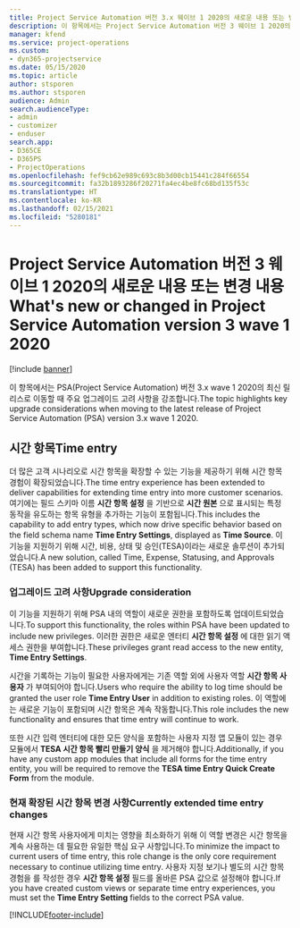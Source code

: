 ```yaml
---
title: Project Service Automation 버전 3.x 웨이브 1 2020의 새로운 내용 또는 변경 내용
description: 이 항목에서는 Project Service Automation 버전 3 웨이브 1 2020의 새로운 사항과 변경된 내용에 대한 정보를 제공합니다.
manager: kfend
ms.service: project-operations
ms.custom:
- dyn365-projectservice
ms.date: 05/15/2020
ms.topic: article
author: stsporen
ms.author: stsporen
audience: Admin
search.audienceType:
- admin
- customizer
- enduser
search.app:
- D365CE
- D365PS
- ProjectOperations
ms.openlocfilehash: fef9cb62e989c693c8b3d00cb15441c284f66554
ms.sourcegitcommit: fa32b1893286f20271fa4ec4be8fc68bd135f53c
ms.translationtype: HT
ms.contentlocale: ko-KR
ms.lasthandoff: 02/15/2021
ms.locfileid: "5280181"
---
```

# <a name="whats-new-or-changed-in-project-service-automation-version-3-wave-1-2020"></a><span data-ttu-id="67958-103">Project Service Automation 버전 3 웨이브 1 2020의 새로운 내용 또는 변경 내용</span><span class="sxs-lookup"><span data-stu-id="67958-103">What's new or changed in Project Service Automation version 3 wave 1 2020</span></span>

[!include [banner](../includes/psa-now-project-operations.md)]

<span data-ttu-id="67958-104">이 항목에서는 PSA(Project Service Automation) 버전 3.x wave 1 2020의 최신 릴리스로 이동할 때 주요 업그레이드 고려 사항을 강조합니다.</span><span class="sxs-lookup"><span data-stu-id="67958-104">The topic highlights key upgrade considerations when moving to the latest release of Project Service Automation (PSA) version 3.x wave 1 2020.</span></span>

## <a name="time-entry"></a><span data-ttu-id="67958-105">시간 항목</span><span class="sxs-lookup"><span data-stu-id="67958-105">Time entry</span></span>
<span data-ttu-id="67958-106">더 많은 고객 시나리오로 시간 항목을 확장할 수 있는 기능을 제공하기 위해 시간 항목 경험이 확장되었습니다.</span><span class="sxs-lookup"><span data-stu-id="67958-106">The time entry experience has been extended to deliver capabilities for extending time entry into more customer scenarios.</span></span> <span data-ttu-id="67958-107">여기에는 필드 스키마 이름 **시간 항목 설정** 을 기반으로 **시간 원본** 으로 표시되는 특정 동작을 유도하는 항목 유형을 추가하는 기능이 포함됩니다.</span><span class="sxs-lookup"><span data-stu-id="67958-107">This includes the capability to add entry types, which now drive specific behavior based on the field schema name **Time Entry Settings**, displayed as **Time Source**.</span></span> <span data-ttu-id="67958-108">이 기능을 지원하기 위해 시간, 비용, 상태 및 승인(TESA)이라는 새로운 솔루션이 추가되었습니다.</span><span class="sxs-lookup"><span data-stu-id="67958-108">A new solution, called Time, Expense, Statusing, and Approvals (TESA) has been added to support this functionality.</span></span>

### <a name="upgrade-consideration"></a><span data-ttu-id="67958-109">업그레이드 고려 사항</span><span class="sxs-lookup"><span data-stu-id="67958-109">Upgrade consideration</span></span>
<span data-ttu-id="67958-110">이 기능을 지원하기 위해 PSA 내의 역할이 새로운 권한을 포함하도록 업데이트되었습니다.</span><span class="sxs-lookup"><span data-stu-id="67958-110">To support this functionality, the roles within PSA have been updated to include new privileges.</span></span> <span data-ttu-id="67958-111">이러한 권한은 새로운 엔터티 **시간 항목 설정** 에 대한 읽기 액세스 권한을 부여합니다.</span><span class="sxs-lookup"><span data-stu-id="67958-111">These privileges grant read access to the new entity, **Time Entry Settings**.</span></span>

<span data-ttu-id="67958-112">시간을 기록하는 기능이 필요한 사용자에게는 기존 역할 외에 사용자 역할 **시간 항목 사용자** 가 부여되어야 합니다.</span><span class="sxs-lookup"><span data-stu-id="67958-112">Users who require the ability to log time should be granted the user role **Time Entry User** in addition to existing roles.</span></span> <span data-ttu-id="67958-113">이 역할에는 새로운 기능이 포함되며 시간 항목은 계속 작동합니다.</span><span class="sxs-lookup"><span data-stu-id="67958-113">This role includes the new functionality and ensures that time entry will continue to work.</span></span>

<span data-ttu-id="67958-114">또한 시간 입력 엔터티에 대한 모든 양식을 포함하는 사용자 지정 앱 모듈이 있는 경우 모듈에서 **TESA 시간 항목 빨리 만들기 양식** 을 제거해야 합니다.</span><span class="sxs-lookup"><span data-stu-id="67958-114">Additionally, if you have any custom app modules that include all forms for the time entry entity, you will be required to remove the **TESA time Entry Quick Create Form** from the module.</span></span>

### <a name="currently-extended-time-entry-changes"></a><span data-ttu-id="67958-115">현재 확장된 시간 항목 변경 사항</span><span class="sxs-lookup"><span data-stu-id="67958-115">Currently extended time entry changes</span></span>
<span data-ttu-id="67958-116">현재 시간 항목 사용자에게 미치는 영향을 최소화하기 위해 이 역할 변경은 시간 항목을 계속 사용하는 데 필요한 유일한 핵심 요구 사항입니다.</span><span class="sxs-lookup"><span data-stu-id="67958-116">To minimize the impact to current users of time entry, this role change is the only core requirement necessary to continue utilizing time entry.</span></span> <span data-ttu-id="67958-117">사용자 지정 보기나 별도의 시간 항목 경험을 를 작성한 경우 **시간 항목 설정** 필드를 올바른 PSA 값으로 설정해야 합니다.</span><span class="sxs-lookup"><span data-stu-id="67958-117">If you have created custom views or separate time entry experiences, you must set the **Time Entry Setting** fields to the correct PSA value.</span></span>


[!INCLUDE[footer-include](../includes/footer-banner.md)]